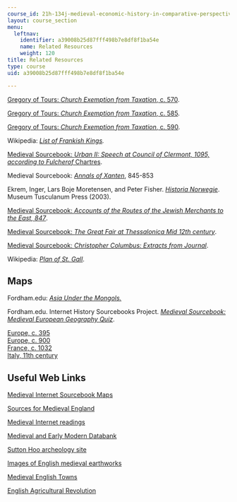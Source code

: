 ```yaml
---
course_id: 21h-134j-medieval-economic-history-in-comparative-perspective-spring-2012
layout: course_section
menu:
  leftnav:
    identifier: a39008b25d87fff498b7e8df8f1ba54e
    name: Related Resources
    weight: 120
title: Related Resources
type: course
uid: a39008b25d87fff498b7e8df8f1ba54e

---
```


[Gregory of Tours: _Church Exemption from Taxation_, c. 570](http://www.fordham.edu/halsall/source/570Chrchtax.asp).

[Gregory of Tours: _Church Exemption from Taxation_, c. 585](http://www.fordham.edu/halsall/source/585Polltax1.asp).

[Gregory of Tours: _Church Exemption from Taxation_, c. 590](http://www.fordham.edu/halsall/source/590Clermnt1.asp).

Wikipedia: _[List of Frankish Kings](http://en.wikipedia.org/wiki/List_of_Frankish_Kings)._

[Medieval Sourcebook: _Urban II: Speech at Council of Clermont, 1095, according to Fulcherof_ Chartres](http://www.fordham.edu/halsall/source/urban2-5vers.html#robert).

Medieval Sourcebook: [_Annals of Xanten_](http://www.fordham.edu/halsall/source/xanten1.html), 845-853

Ekrem, Inger, Lars Boje Moretensen, and Peter Fisher. [_Historia Norwegie_](http://books.google.com/books?id=gH3TUhhlvucC&pg=PAfrontcover). Museum Tusculanum Press (2003).

[Medieval Sourcebook: _Accounts of the Routes of the Jewish Merchants to the East, 847_](http://www.fordham.edu/halsall/source/847radanite.asp).

[Medieval Sourcebook: _The Great Fair at Thessalonica Mid 12th century_](http://www.fordham.edu/halsall/source/thess-fair.html).

[Medieval Sourcebook: _Christopher Columbus: Extracts from Journal_](http://www.fordham.edu/halsall/source/columbus1.asp).

Wikipedia: [_Plan of St. Gall_](http://en.wikipedia.org/wiki/Plan_of_Saint_Gall).

Maps
----

Fordham.edu: [_Asia Under the Mongols._](http://www.fordham.edu/halsall/maps/mongols2map.jpg)

Fordham.edu. Internet History Sourcebooks Project. [_Medieval Sourcebook: Medieval European Geography Quiz_](http://www.fordham.edu/halsall/maps/mapquiz.asp).

[Europe, c. 395](http://www.fordham.edu/halsall/maps/395eur.jpg)  
[Europe, c. 900](http://www.fordham.edu/halsall/maps/900eur.jpg)  
[France, c. 1032](http://www.fordham.edu/halsall/maps/1032francea.jpg)  
[Italy, 11th century](http://www.fordham.edu/halsall/maps/11citaly.jpg)

Useful Web Links
----------------

[Medieval Internet Sourcebook Maps](http://www.fordham.edu/halsall/sbookmap.html)

[Sources for Medieval England](http://www.luminarium.org/medlit/medresource.htm)

[Medieval Internet readings](http://www.fordham.edu/halsall/sbook.html)

[Medieval and Early Modern Databank](http://www2.scc.rutgers.edu/memdb/)

[Sutton Hoo archeology site](http://www.archaeology.co.uk/ca/timeline/saxon/suttonhoo/suttonhoo.htm)

[Images of English medieval earthworks](http://www.webbaviation.co.uk/aerial-archaeology/aerial-archaeology.htm)

[Medieval English Towns](http://www.trytel.com/~tristan/towns/towns.html)

[English Agricultural Revolution](http://www.bbc.co.uk/history/british/empire_seapower/agricultural_revolution_01.shtml)